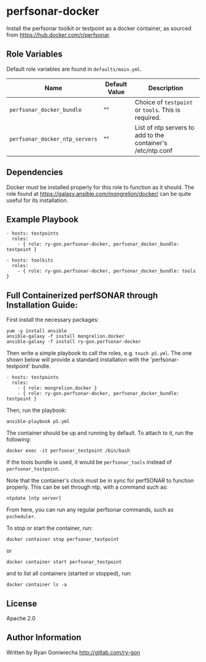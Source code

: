 perfsonar-docker
=========

Install the perfsonar toolkit or testpoint as a docker container, as sourced from https://hub.docker.com/r/perfsonar.

Role Variables
--------------

Default role variables are found in `defaults/main.yml`.

| Name       | Default Value | Description |
| ---------- | ------------- | ----------- |
| `perfsonar_docker_bundle` | "" | Choice of `testpoint` or `tools`. This is required. |
| `perfsonar_docker_ntp_servers` | "" | List of ntp servers to add to the container's /etc/ntp.conf |

Dependencies
------------

Docker must be installed properly for this role to function as it should. The role found at
https://galaxy.ansible.com/mongrelion/docker/ can be quite useful for its installation.

Example Playbook
----------------

```
- hosts: testpoints
  roles:
    - { role: ry-gon.perfsonar-docker, perfsonar_docker_bundle: testpoint }

- hosts: toolkits
  roles:
    - { role: ry-gon.perfsonar-docker, perfsonar_docker_bundle: tools }
```

Full Containerized perfSONAR through Installation Guide:
----------------------------------------------------

First install the necessary packages:
```
yum -y install ansible
ansible-galaxy -f install mongrelion.docker
ansible-galaxy -f install ry-gon.perfsonar-docker
```

Then write a simple playbook to call the roles, e.g. `touch pS.yml`. The one shown below will provide a standard installation with the 'perfsonar-testpoint' bundle.
```
- hosts: testpoints
  roles:
    - { role: mongrelion.docker }
    - { role: ry-gon.perfsonar-docker, perfsonar_docker_bundle: testpoint }
```
Then, run the playbook:
```
ansible-playbook pS.yml
```

The container should be up and running by default. To attach to it, run the following:
```
docker exec -it perfsonar_testpoint /bin/bash
```
If the tools bundle is used, it would be `perfsonar_tools` instead of `perfsonar_testpoint`.

Note that the container's clock must be in sync for perfSONAR to function properly. This can be set through ntp, with a command such as:
```
ntpdate [ntp server]
```

From here, you can run any regular perfsonar commands, such as `pscheduler`.

To stop or start the container, run:
```
docker container stop perfsonar_testpoint
```
or
```
docker container start perfsonar_testpoint
```
and to list all containers (started or stopped), run:
```
docker container ls -a
```

License
-------

Apache 2.0

Author Information
------------------

Written by Ryan Goniwiecha 
http://gitlab.com/ry-gon
